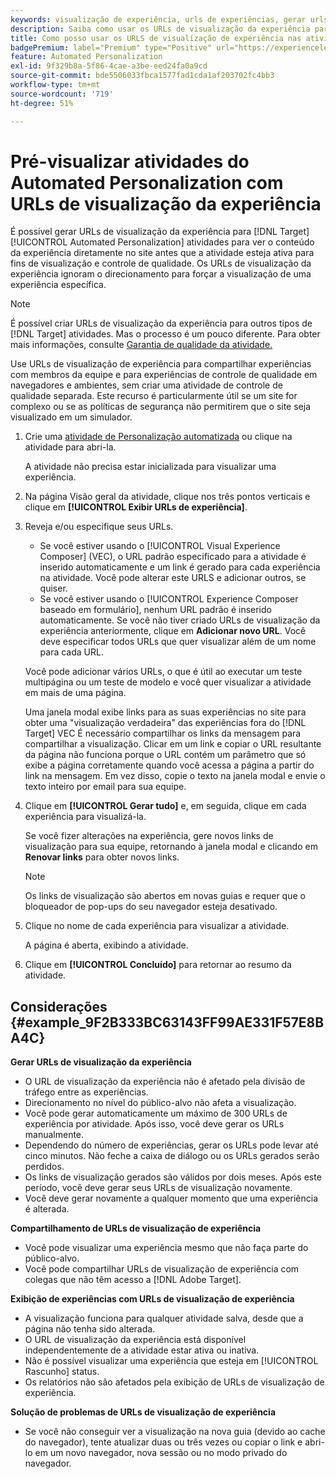 ```yaml
---
keywords: visualização de experiência, urls de experiências, gerar urls, ver urls de experiências
description: Saiba como usar os URLs de visualização da experiência para o Adobe [!DNL Target] Atividades do Automated Personalization para ver o conteúdo da experiência diretamente no site antes que a atividade esteja ativa.
title: Como posso usar os URLS de visualização de experiência nas atividades do Automated Personalization?
badgePremium: label="Premium" type="Positive" url="https://experienceleague.adobe.com/docs/target/using/introduction/intro.html?lang=en#premium newtab=true" tooltip="See what's included in Target Premium."
feature: Automated Personalization
exl-id: 9f329b8a-5f86-4cae-a3be-eed24fa0a9cd
source-git-commit: bde5506033fbca1577fad1cda1af203702fc4bb3
workflow-type: tm+mt
source-wordcount: '719'
ht-degree: 51%

---
```


# Pré-visualizar atividades do Automated Personalization com URLs de visualização da experiência

É possível gerar URLs de visualização da experiência para [!DNL Target] [!UICONTROL Automated Personalization] atividades para ver o conteúdo da experiência diretamente no site antes que a atividade esteja ativa para fins de visualização e controle de qualidade. Os URLs de visualização da experiência ignoram o direcionamento para forçar a visualização de uma experiência específica.

>[!NOTE]
>
>É possível criar URLs de visualização da experiência para outros tipos de [!DNL Target] atividades. Mas o processo é um pouco diferente. Para obter mais informações, consulte [Garantia de qualidade da atividade.](/help/main/c-activities/c-activity-qa/activity-qa.md#preview)

Use URLs de visualização de experiência para compartilhar experiências com membros da equipe e para experiências de controle de qualidade em navegadores e ambientes, sem criar uma atividade de controle de qualidade separada. Este recurso é particularmente útil se um site for complexo ou se as políticas de segurança não permitirem que o site seja visualizado em um simulador.

1. Crie uma [atividade de Personalização automatizada](/help/main/c-activities/t-automated-personalization/create-ap-activity.md#task_8AAF837796D74CF893CA2F88BA1491C9) ou clique na atividade para abri-la.

   A atividade não precisa estar inicializada para visualizar uma experiência.

1. Na página Visão geral da atividade, clique nos três pontos verticais e clique em **[!UICONTROL Exibir URLs de experiência]**.

1. Reveja e/ou especifique seus URLs.

   * Se você estiver usando o [!UICONTROL Visual Experience Composer] (VEC), o URL padrão especificado para a atividade é inserido automaticamente e um link é gerado para cada experiência na atividade. Você pode alterar este URLS e adicionar outros, se quiser.
   * Se você estiver usando o [!UICONTROL Experience Composer baseado em formulário], nenhum URL padrão é inserido automaticamente. Se você não tiver criado URLs de visualização da experiência anteriormente, clique em **Adicionar novo URL**. Você deve especificar todos URLs que quer visualizar além de um nome para cada URL.

   Você pode adicionar vários URLs, o que é útil ao executar um teste multipágina ou um teste de modelo e você quer visualizar a atividade em mais de uma página.

   Uma janela modal exibe links para as suas experiências no site para obter uma &quot;visualização verdadeira&quot; das experiências fora do [!DNL Target] VEC É necessário compartilhar os links da mensagem para compartilhar a visualização. Clicar em um link e copiar o URL resultante da página não funciona porque o URL contém um parâmetro que só exibe a página corretamente quando você acessa a página a partir do link na mensagem. Em vez disso, copie o texto na janela modal e envie o texto inteiro por email para sua equipe.

1. Clique em **[!UICONTROL Gerar tudo]** e, em seguida, clique em cada experiência para visualizá-la.

   Se você fizer alterações na experiência, gere novos links de visualização para sua equipe, retornando à janela modal e clicando em **Renovar links** para obter novos links.

   >[!NOTE]
   >
   >Os links de visualização são abertos em novas guias e requer que o bloqueador de pop-ups do seu navegador esteja desativado.

1. Clique no nome de cada experiência para visualizar a atividade.

   A página é aberta, exibindo a atividade.

1. Clique em **[!UICONTROL Concluído]** para retornar ao resumo da atividade.

## Considerações {#example_9F2B333BC63143FF99AE331F57E8BA4C}

**Gerar URLs de visualização da experiência**

* O URL de visualização da experiência não é afetado pela divisão de tráfego entre as experiências.
* Direcionamento no nível do público-alvo não afeta a visualização.
* Você pode gerar automaticamente um máximo de 300 URLs de experiência por atividade. Após isso, você deve gerar os URLs manualmente.
* Dependendo do número de experiências, gerar os URLs pode levar até cinco minutos. Não feche a caixa de diálogo ou os URLs gerados serão perdidos.
* Os links de visualização gerados são válidos por dois meses. Após este período, você deve gerar seus URLs de visualização novamente.
* Você deve gerar novamente a qualquer momento que uma experiência é alterada.

**Compartilhamento de URLs de visualização de experiência**

* Você pode visualizar uma experiência mesmo que não faça parte do público-alvo.
* Você pode compartilhar URLs de visualização de experiência com colegas que não têm acesso a [!DNL Adobe Target].

**Exibição de experiências com URLs de visualização de experiência**

* A visualização funciona para qualquer atividade salva, desde que a página não tenha sido alterada.
* O URL de visualização da experiência está disponível independentemente de a atividade estar ativa ou inativa.
* Não é possível visualizar uma experiência que esteja em [!UICONTROL Rascunho] status.
* Os relatórios não são afetados pela exibição de URLs de visualização de experiência.

**Solução de problemas de URLs de visualização de experiência**

* Se você não conseguir ver a visualização na nova guia (devido ao cache do navegador), tente atualizar duas ou três vezes ou copiar o link e abri-lo em um novo navegador, nova sessão ou no modo privado do navegador.
